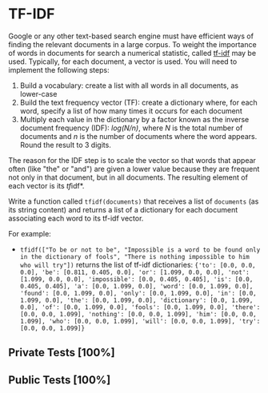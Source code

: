 # TF-IDF

Google or any other text-based search engine must have efficient ways of finding the relevant documents in a large corpus. To weight the importance of words in documents for search a numerical statistic, called [tf-idf](https://en.wikipedia.org/wiki/Tf%E2%80%93idf) may be used. Typically, for each document, a vector is used. You will need to implement the following steps:


1. Build a vocabulary: create a list with all words in all documents, as lower-case
2. Build the text frequency vector (TF): create a dictionary where, for each word, specify a list of how many times it occurs for each document
3. Multiply each value in the dictionary by a factor known as the inverse document frequency (IDF): *log(N/n)*, where *N* is the total number of documents and *n* is the number of documents where the word appears. Round the result to 3 digits.


The reason for the IDF step is to scale the vector so that words that appear often (like "the" or "and") are given a lower value because they are frequent not only in that document, but in all documents. The resulting element of each vector is its *tf*idf*.


Write a function called `tfidf(documents)` that receives a list of `documents` (as its string content) and returns a list of a dictionary for each document associating each word to its tf-idf vector.


For example:


* `tfidf(["To be or not to be", "Impossible is a word to be found only in the dictionary of fools", "There is nothing impossible to him who will try"])` returns the list of tf-idf dictionaries: `{'to': [0.0, 0.0, 0.0], 'be': [0.811, 0.405, 0.0], 'or': [1.099, 0.0, 0.0], 'not': [1.099, 0.0, 0.0], 'impossible': [0.0, 0.405, 0.405], 'is': [0.0, 0.405, 0.405], 'a': [0.0, 1.099, 0.0], 'word': [0.0, 1.099, 0.0], 'found': [0.0, 1.099, 0.0], 'only': [0.0, 1.099, 0.0], 'in': [0.0, 1.099, 0.0], 'the': [0.0, 1.099, 0.0], 'dictionary': [0.0, 1.099, 0.0], 'of': [0.0, 1.099, 0.0], 'fools': [0.0, 1.099, 0.0], 'there': [0.0, 0.0, 1.099], 'nothing': [0.0, 0.0, 1.099], 'him': [0.0, 0.0, 1.099], 'who': [0.0, 0.0, 1.099], 'will': [0.0, 0.0, 1.099], 'try': [0.0, 0.0, 1.099]}`



## Private Tests [100%]

## Public Tests [100%]
